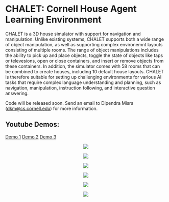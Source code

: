 # CHALET: Cornell House Agent Learning Environment

CHALET is a 3D house simulator with support for navigation and manipulation. Unlike existing systems, CHALET supports both a wide range of object manipulation, as well as supporting complex environemnt layouts consisting of multiple rooms. The range of object manipulations includes the ability to pick up and place objects, toggle the state of objects like taps or televesions, open or close containers, and insert or remove objects from these containers. In addition, the simulator comes with 58 rooms that can be combined to create houses, including 10 default house layouts. CHALET is therefore suitable for setting up challenging environments for various AI tasks that require complex language understanding and planning, such as navigation, manipulation, instruction following, and interactive question answering.

Code will be released soon. Send an email to Dipendra Misra (dkm@cs.cornell.edu) for more information.

## Youtube Demos: 
<a href="https://youtu.be/FBirx-10JPE">Demo 1</a>
<a href="https://youtu.be/EpGS5606rn8">Demo 2</a>
<a href="https://youtu.be/KAPyvdT05B0">Demo 3</a>


<p align="center"><img src="http://s1cyan.github.io/images/ctech/dresserdrawer.gif"></p>

<p align="center"><img src="http://s1cyan.github.io/images/ctech/cabinetglass.gif"></p>

<p align="center"><img src="http://s1cyan.github.io/images/ctech/candle.gif"></p>

<p align="center"><img src="http://s1cyan.github.io/images/ctech/fridge.gif"></p>

<p align="center"><img src="http://s1cyan.github.io/images/ctech/sink.gif"></p>

<p align="center"><img src="http://s1cyan.github.io/images/ctech/ovengif.gif"></p>

